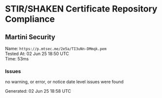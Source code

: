 # STIR/SHAKEN Certificate Repository Compliance

## Martini Security

Name: `https://p.mtsec.me/2e5a/TI3uNn-DMmqk.pem`\
Tested At: 02 Jun 25 18:50 UTC\
Time: 53ms

### Issues

no warning, or error, or notice date level issues were found

Generated: 02 Jun 25 18:58 UTC
